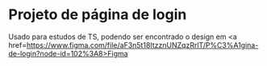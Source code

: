# Projeto de página de login
Usado para estudos de TS, podendo ser encontrado o design em <a href=https://www.figma.com/file/aF3n5t18ItzznUNZqzRrlT/P%C3%A1gina-de-login?node-id=102%3A8>Figma</a>

